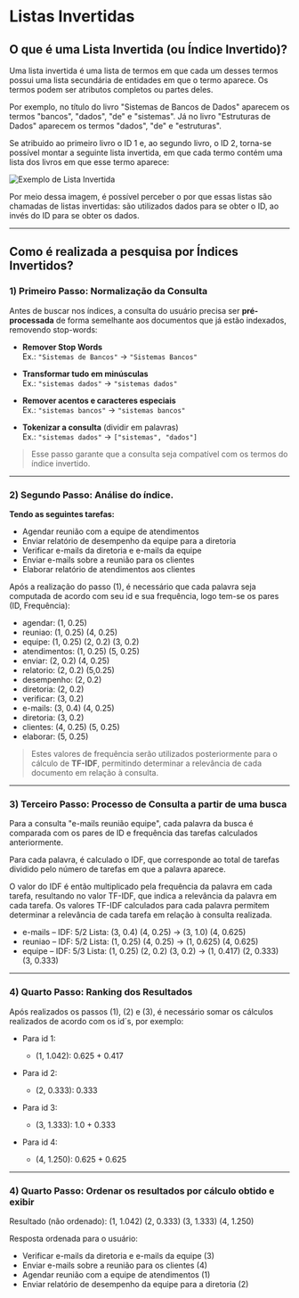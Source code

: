 # Listas Invertidas

## O que é uma Lista Invertida (ou Índice Invertido)?

Uma lista invertida é uma lista de termos em que cada um desses termos possui uma lista secundária de entidades em que o termo aparece. Os termos podem ser atributos completos ou partes deles.

Por exemplo, no título do livro "Sistemas de Bancos de Dados" aparecem os termos "bancos", "dados", "de" e "sistemas". Já no livro "Estruturas de Dados" aparecem os termos "dados", "de" e "estruturas". 

Se atribuido ao primeiro livro o ID 1 e, ao segundo livro, o ID 2, torna-se possível montar a seguinte lista invertida, em que cada termo contém uma lista dos livros em que esse termo aparece:

![Exemplo de Lista Invertida](https://github.com/user-attachments/assets/ca431e4c-cff0-4af7-bb2f-e21988cfccee)

Por meio dessa imagem, é possível perceber o por que essas listas são chamadas de listas invertidas: são utilizados dados para se obter o ID, ao invés do ID para se obter os dados.

---

## Como é realizada a pesquisa por Índices Invertidos?

### 1) Primeiro Passo: Normalização da Consulta

Antes de buscar nos índices, a consulta do usuário precisa ser **pré-processada** de forma semelhante aos documentos que já estão indexados, removendo stop-words:

- **Remover Stop Words**  
  Ex.: `"Sistemas de Bancos"` → `"Sistemas Bancos"`  

- **Transformar tudo em minúsculas**  
  Ex.: `"sistemas dados"` → `"sistemas dados"`  

- **Remover acentos e caracteres especiais**  
  Ex.: `"sistemas bancos"` → `"sistemas bancos"`  

- **Tokenizar a consulta** (dividir em palavras)  
  Ex.: `"sistemas dados"` → `["sistemas", "dados"]`

> Esse passo garante que a consulta seja compatível com os termos do índice invertido.

---

### 2) Segundo Passo: Análise do índice.

**Tendo as seguintes tarefas:**

- Agendar reunião com a equipe de atendimentos
- Enviar relatório de desempenho da equipe para a diretoria
- Verificar e-mails da diretoria e e-mails da equipe
- Enviar e-mails sobre a reunião para os clientes
- Elaborar relatório de atendimentos aos clientes

Após a realização do passo (1), é necessário que cada palavra seja computada de acordo com seu id e sua frequência, logo tem-se os pares (ID, Frequência):

- agendar: (1, 0.25)
- reuniao: (1, 0.25) (4, 0.25)
- equipe: (1, 0.25) (2, 0.2) (3, 0.2)
- atendimentos: (1, 0.25) (5, 0.25)
- enviar: (2, 0.2) (4, 0.25)
- relatorio: (2, 0.2) (5,0.25)
- desempenho: (2, 0.2)
- diretoria: (2, 0.2)
- verificar: (3, 0.2)
- e-mails: (3, 0.4) (4, 0.25)
- diretoria: (3, 0.2)
- clientes: (4, 0.25) (5, 0.25)
- elaborar: (5, 0.25)

> Estes valores de frequência serão utilizados posteriormente para o cálculo de **TF-IDF**, permitindo determinar a relevância de cada documento em relação à consulta.

---

### 3) Terceiro Passo: Processo de Consulta a partir de uma busca

Para a consulta "e-mails reunião equipe", cada palavra da busca é comparada com os pares de ID e frequência das tarefas calculados anteriormente.

Para cada palavra, é calculado o IDF, que corresponde ao total de tarefas dividido pelo número de tarefas em que a palavra aparece. 

O valor do IDF é então multiplicado pela frequência da palavra em cada tarefa, resultando no valor TF-IDF, que indica a relevância da palavra em cada tarefa.
Os valores TF-IDF calculados para cada palavra permitem determinar a relevância de cada tarefa em relação à consulta realizada.

+ e-mails –  IDF: 5/2  Lista: (3, 0.4) (4, 0.25)  →  (3, 1.0)  (4, 0.625)
+ reuniao – IDF: 5/2 Lista: (1, 0.25) (4, 0.25)  →  (1, 0.625)  (4, 0.625)
+ equipe – IDF: 5/3 Lista: (1, 0.25) (2, 0.2) (3, 0.2)  →  (1, 0.417) (2, 0.333) (3, 0.333)


---

### 4) Quarto Passo: Ranking dos Resultados

Após realizados os passos (1), (2) e (3), é necessário somar os cálculos realizados de acordo com os id´s, por exemplo:

- Para id 1:
    
    - (1, 1.042): 0.625 + 0.417

- Para id 2:
    
    - (2, 0.333): 0.333


- Para id 3:
    
    - (3, 1.333): 1.0 + 0.333

- Para id 4:
    
    -  (4, 1.250): 0.625 + 0.625

---

### 4) Quarto Passo: Ordenar os resultados por cálculo obtido e exibir

Resultado (não ordenado):   (1, 1.042)   (2, 0.333)   (3, 1.333)   (4, 1.250)
 
Resposta ordenada para o usuário:

- Verificar e-mails da diretoria e e-mails da equipe (3)
- Enviar e-mails sobre a reunião para os clientes (4)
- Agendar reunião com a equipe de atendimentos (1)
- Enviar relatório de desempenho da equipe para a diretoria (2)


       